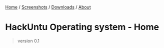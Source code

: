[Home](https://vultureofficial.github.io/) / [Screenshots](https://vultureofficial.github.io/) / [Downloads](https://vultureofficial.github.io/) / [About](https://vultureofficial.github.io/) 

# HackUntu Operating system - Home
> version 0.1

